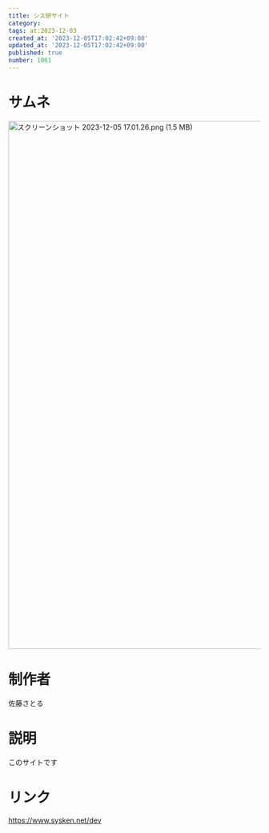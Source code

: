 ```yaml
---
title: シス研サイト
category:
tags: at:2023-12-03
created_at: '2023-12-05T17:02:42+09:00'
updated_at: '2023-12-05T17:02:42+09:00'
published: true
number: 1061
---
```


# サムネ
<img width="1056" alt="スクリーンショット 2023-12-05 17.01.26.png (1.5 MB)" src="https://img.esa.io/uploads/production/attachments/19973/2023/12/05/148142/068a9589-259e-4d58-8cbe-ab6527cb1a16.png">

# 制作者
佐藤さとる

# 説明
このサイトです

# リンク
https://www.sysken.net/dev


